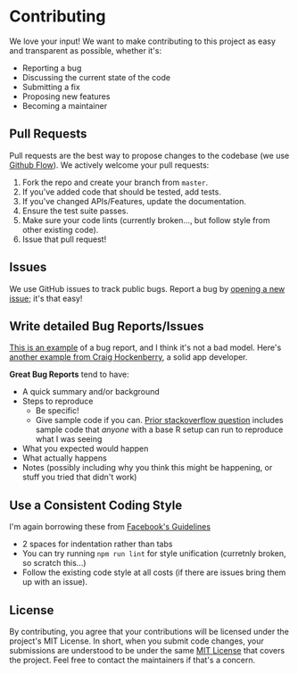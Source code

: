 # Contributing

We love your input! We want to make contributing to this project as easy and transparent as possible, whether it's:

- Reporting a bug
- Discussing the current state of the code
- Submitting a fix
- Proposing new features
- Becoming a maintainer

## Pull Requests

Pull requests are the best way to propose changes to the codebase (we use [Github Flow](https://guides.github.com/introduction/flow/index.html)). We actively welcome your pull requests:

1. Fork the repo and create your branch from `master`.
2. If you've added code that should be tested, add tests.
3. If you've changed APIs/Features, update the documentation.
4. Ensure the test suite passes.
5. Make sure your code lints (currently broken..., but follow style from other existing code).
6. Issue that pull request!

## Issues

We use GitHub issues to track public bugs. Report a bug by [opening a new issue](https://github.com/tjmoses/crud-object-diff/issues); it's that easy!

## Write detailed Bug Reports/Issues

[This is an example](http://stackoverflow.com/q/12488905/180626) of a bug report, and I think it's not a bad model. Here's [another example from Craig Hockenberry](http://www.openradar.me/11905408), a solid app developer.

**Great Bug Reports** tend to have:

- A quick summary and/or background
- Steps to reproduce
  - Be specific!
  - Give sample code if you can. [Prior stackoverflow question](http://stackoverflow.com/q/12488905/180626) includes sample code that *anyone* with a base R setup can run to reproduce what I was seeing
- What you expected would happen
- What actually happens
- Notes (possibly including why you think this might be happening, or stuff you tried that didn't work)

## Use a Consistent Coding Style

I'm again borrowing these from [Facebook's Guidelines](https://github.com/facebook/draft-js/blob/a9316a723f9e918afde44dea68b5f9f39b7d9b00/CONTRIBUTING.md)

- 2 spaces for indentation rather than tabs
- You can try running `npm run lint` for style unification (curretnly broken, so scratch this...)
- Follow the existing code style at all costs (if there are issues bring them up with an issue).

## License

By contributing, you agree that your contributions will be licensed under the project's MIT License. In short, when you submit code changes, your submissions are understood to be under the same [MIT License](LICENSE) that covers the project. Feel free to contact the maintainers if that's a concern.
